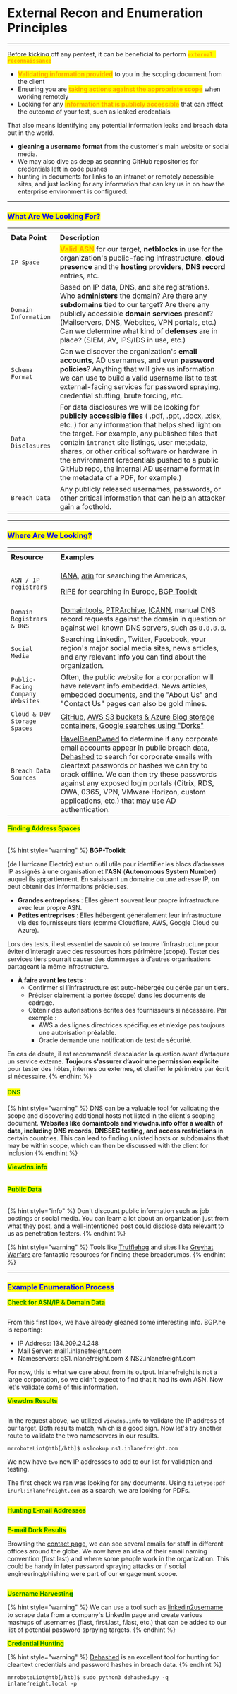 # External Recon and Enumeration Principles

***

Before kicking off any pentest, it can be beneficial to perform <mark style="color:orange;">**`external reconnaissance`**</mark>&#x20;

* <mark style="color:orange;">**Validating information provided**</mark> to you in the scoping document from the client
* Ensuring you are <mark style="color:orange;">**taking actions against the appropriate scope**</mark> when working remotely
* Looking for any <mark style="color:orange;">**information that is publicly accessible**</mark> that can affect the outcome of your test, such as leaked credentials

That also means identifying any potential information leaks and breach data out in the world.

* **gleaning a username format** from the customer's main website or social media.&#x20;
* We may also dive as deep as scanning GitHub repositories for credentials left in code pushes
* hunting in documents for links to an intranet or remotely accessible sites, and just looking for any information that can key us in on how the enterprise environment is configured.

***

### <mark style="color:blue;">What Are We Looking For?</mark>

<table data-header-hidden data-full-width="true"><thead><tr><th></th><th></th></tr></thead><tbody><tr><td><strong>Data Point</strong></td><td><strong>Description</strong></td></tr><tr><td><code>IP Space</code></td><td><mark style="color:orange;"><strong>Valid ASN</strong></mark> for our target, <strong>netblocks</strong> in use for the organization's public-facing infrastructure, <strong>cloud presence</strong> and the <strong>hosting providers</strong>, <strong>DNS record</strong> entries, etc.</td></tr><tr><td><code>Domain Information</code></td><td>Based on IP data, DNS, and site registrations. Who <strong>administers</strong> the domain? Are there any <strong>subdomains</strong> tied to our target? Are there any publicly accessible <strong>domain services</strong> present? (Mailservers, DNS, Websites, VPN portals, etc.) Can we determine what kind of <strong>defenses</strong> are in place? (SIEM, AV, IPS/IDS in use, etc.)</td></tr><tr><td><code>Schema Format</code></td><td>Can we discover the organization's <strong>email accounts</strong>, AD usernames, and even <strong>password policies</strong>? Anything that will give us information we can use to build a valid username list to test external-facing services for password spraying, credential stuffing, brute forcing, etc.</td></tr><tr><td><code>Data Disclosures</code></td><td>For data disclosures we will be looking for <strong>publicly accessible files</strong> ( .pdf, .ppt, .docx, .xlsx, etc. ) for any information that helps shed light on the target. For example, any published files that contain <code>intranet</code> site listings, user metadata, shares, or other critical software or hardware in the environment (credentials pushed to a public GitHub repo, the internal AD username format in the metadata of a PDF, for example.)</td></tr><tr><td><code>Breach Data</code></td><td>Any publicly released usernames, passwords, or other critical information that can help an attacker gain a foothold.</td></tr></tbody></table>

***

### <mark style="color:blue;">Where Are We Looking?</mark>

<table data-header-hidden data-full-width="true"><thead><tr><th></th><th></th></tr></thead><tbody><tr><td><strong>Resource</strong></td><td><strong>Examples</strong></td></tr><tr><td><code>ASN / IP registrars</code></td><td><p><a href="https://www.iana.org/">IANA</a>, <a href="https://www.arin.net/">arin</a> for searching the Americas,</p><p><a href="https://www.ripe.net/">RIPE</a> for searching in Europe, <a href="https://bgp.he.net/">BGP Toolkit</a></p></td></tr><tr><td><code>Domain Registrars &#x26; DNS</code></td><td><a href="https://www.domaintools.com/">Domaintools</a>, <a href="http://ptrarchive.com/">PTRArchive</a>, <a href="https://lookup.icann.org/lookup">ICANN</a>, manual DNS record requests against the domain in question or against well known DNS servers, such as <code>8.8.8.8</code>.</td></tr><tr><td><code>Social Media</code></td><td>Searching Linkedin, Twitter, Facebook, your region's major social media sites, news articles, and any relevant info you can find about the organization.</td></tr><tr><td><code>Public-Facing Company Websites</code></td><td>Often, the public website for a corporation will have relevant info embedded. News articles, embedded documents, and the "About Us" and "Contact Us" pages can also be gold mines.</td></tr><tr><td><code>Cloud &#x26; Dev Storage Spaces</code></td><td><a href="https://github.com/">GitHub</a>, <a href="https://grayhatwarfare.com/">AWS S3 buckets &#x26; Azure Blog storage containers</a>, <a href="https://www.exploit-db.com/google-hacking-database">Google searches using "Dorks"</a></td></tr><tr><td><code>Breach Data Sources</code></td><td><a href="https://haveibeenpwned.com/">HaveIBeenPwned</a> to determine if any corporate email accounts appear in public breach data, <a href="https://www.dehashed.com/">Dehashed</a> to search for corporate emails with cleartext passwords or hashes we can try to crack offline. We can then try these passwords against any exposed login portals (Citrix, RDS, OWA, 0365, VPN, VMware Horizon, custom applications, etc.) that may use AD authentication.</td></tr></tbody></table>

#### <mark style="color:green;">Finding Address Spaces</mark>

<figure><img src="../../.gitbook/assets/bgp-toolkit (1).png" alt=""><figcaption></figcaption></figure>

{% hint style="warning" %}
**BGP-Toolkit**&#x20;

(de Hurricane Electric) est un outil utile pour identifier les blocs d’adresses IP assignés à une organisation et l’**ASN** (**Autonomous System Number**) auquel ils appartiennent. En saisissant un domaine ou une adresse IP, on peut obtenir des informations précieuses.

* **Grandes entreprises** : Elles gèrent souvent leur propre infrastructure avec leur propre ASN.
* **Petites entreprises** : Elles hébergent généralement leur infrastructure via des fournisseurs tiers (comme Cloudflare, AWS, Google Cloud ou Azure).

Lors des tests, il est essentiel de savoir où se trouve l’infrastructure pour éviter d’interagir avec des ressources hors périmètre (scope). Tester des services tiers pourrait causer des dommages à d'autres organisations partageant la même infrastructure.

* **À faire avant les tests** :
  * Confirmer si l’infrastructure est auto-hébergée ou gérée par un tiers.
  * Préciser clairement la portée (scope) dans les documents de cadrage.
  * Obtenir des autorisations écrites des fournisseurs si nécessaire. Par exemple :
    * AWS a des lignes directrices spécifiques et n’exige pas toujours une autorisation préalable.
    * Oracle demande une notification de test de sécurité.

En cas de doute, il est recommandé d’escalader la question avant d’attaquer un service externe. **Toujours s'assurer d’avoir une permission explicite** pour tester des hôtes, internes ou externes, et clarifier le périmètre par écrit si nécessaire.
{% endhint %}

#### <mark style="color:green;">DNS</mark>

{% hint style="warning" %}
DNS can be a valuable tool for validating the scope and discovering additional hosts not listed in the client's scoping document. **Websites like domaintools and viewdns.info offer a wealth of data, including DNS records, DNSSEC testing, and access restrictions** in certain countries. This can lead to finding unlisted hosts or subdomains that may be within scope, which can then be discussed with the client for inclusion
{% endhint %}

<mark style="color:green;">**Viewdns.info**</mark>

<figure><img src="../../.gitbook/assets/viewdnsinfo.webp" alt=""><figcaption></figcaption></figure>

#### <mark style="color:green;">Public Data</mark>

<figure><img src="../../.gitbook/assets/spjob2.webp" alt=""><figcaption></figcaption></figure>

{% hint style="info" %}
Don't discount public information such as job postings or social media. You can learn a lot about an organization just from what they post, and a well-intentioned post could disclose data relevant to us as penetration testers.
{% endhint %}

{% hint style="warning" %}
Tools like [Trufflehog](https://github.com/trufflesecurity/truffleHog) and sites like [Greyhat Warfare](https://buckets.grayhatwarfare.com/) are fantastic resources for finding these breadcrumbs.
{% endhint %}

***

### <mark style="color:blue;">Example Enumeration Process</mark>

<mark style="color:green;">**Check for ASN/IP & Domain Data**</mark>

<figure><img src="../../.gitbook/assets/BGPhe-inlane.webp" alt=""><figcaption></figcaption></figure>

From this first look, we have already gleaned some interesting info. BGP.he is reporting:

* IP Address: 134.209.24.248
* Mail Server: mail1.inlanefreight.com
* Nameservers: qS1.inlanefreight.com & NS2.inlanefreight.com

For now, this is what we care about from its output. Inlanefreight is not a large corporation, so we didn't expect to find that it had its own ASN. Now let's validate some of this information.

<mark style="color:green;">**Viewdns Results**</mark>

<figure><img src="../../.gitbook/assets/image (144).png" alt=""><figcaption></figcaption></figure>

In the request above, we utilized `viewdns.info` to validate the IP address of our target. Both results match, which is a good sign. Now let's try another route to validate the two nameservers in our results.

```shell-session
mrroboteLiot@htb[/htb]$ nslookup ns1.inlanefreight.com
```

We now have `two` new IP addresses to add to our list for validation and testing.&#x20;

The first check we ran was looking for any documents. Using `filetype:pdf inurl:inlanefreight.com` as a search, we are looking for PDFs.

<figure><img src="../../.gitbook/assets/google-dorks.webp" alt=""><figcaption></figcaption></figure>

<mark style="color:green;">**Hunting E-mail Addresses**</mark>

<figure><img src="../../.gitbook/assets/intext-dork.webp" alt=""><figcaption></figcaption></figure>

<mark style="color:green;">**E-mail Dork Results**</mark>

Browsing the [contact page](https://www.inlanefreight.com/index.php/contact/), we can see several emails for staff in different offices around the globe. We now have an idea of their email naming convention (first.last) and where some people work in the organization. This could be handy in later password spraying attacks or if social engineering/phishing were part of our engagement scope.

<figure><img src="../../.gitbook/assets/ilfreightemails.webp" alt=""><figcaption></figcaption></figure>

<mark style="color:green;">**Username Harvesting**</mark>

{% hint style="warning" %}
We can use a tool such as [linkedin2username](https://github.com/initstring/linkedin2username) to scrape data from a company's LinkedIn page and create various mashups of usernames (flast, first.last, f.last, etc.) that can be added to our list of potential password spraying targets.
{% endhint %}

<mark style="color:green;">**Credential Hunting**</mark>

{% hint style="warning" %}
[Dehashed](http://dehashed.com/) is an excellent tool for hunting for cleartext credentials and password hashes in breach data.&#x20;
{% endhint %}

```shell-session
mrroboteLiot@htb[/htb]$ sudo python3 dehashed.py -q inlanefreight.local -p
```
